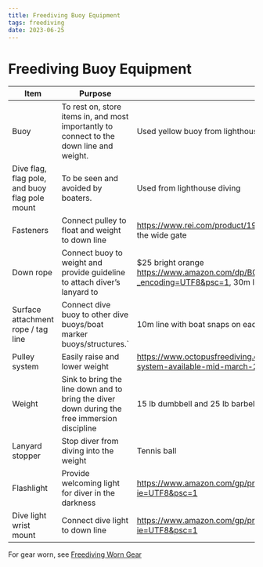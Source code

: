 ```yaml
---
title: Freediving Buoy Equipment
tags: freediving
date: 2023-06-25
---
```


# Freediving Buoy Equipment

| Item | Purpose | Product |
| --- | --- | --- |
| Buoy | To rest on, store items in, and most importantly to connect to the down line and weight. | Used yellow buoy from lighthouse diving |
| Dive flag, flag pole, and buoy flag pole mount | To be seen and avoided by boaters. | Used from lighthouse diving |
| Fasteners | Connect pulley to float and weight to down line | https://www.rei.com/product/198967/trango-regulock-hms-screwlock-carabiner-black for the wide gate |
| Down rope | Connect buoy to weight and provide guideline to attach diver’s lanyard to | $25 bright orange https://www.amazon.com/dp/B07TLWJ43M/ref=cm_sw_r_apan_i_0GN34Q1QBJFY7BH32A6N?_encoding=UTF8&psc=1, 30m long, 10mm diameter with sewn eye |
| Surface attachment rope / tag line | Connect dive buoy to other dive buoys/boat marker buoys/structures.` | 10m line with boat snaps on each end |
| Pulley system | Easily raise and lower weight | https://www.octopusfreediving.com/collections/pulling-system/products/yellow-pulling-system-available-mid-march-2019 classic pulley system |
| Weight | Sink to bring the line down and to bring the diver down during the free immersion discipline | 15 lb dumbbell and 25 lb barbell plate each with reflective tape and a rope loop connected |
| Lanyard stopper | Stop diver from diving into the weight | Tennis ball |
| Flashlight | Provide welcoming light for diver in the darkness | https://www.amazon.com/gp/product/B0161JM9D4/ref=ppx_yo_dt_b_search_asin_title?ie=UTF8&psc=1 |
| Dive light wrist mount | Connect dive light to down line | https://www.amazon.com/gp/product/B074GS3YHD/ref=ppx_yo_dt_b_search_asin_title?ie=UTF8&psc=1 |

For gear worn, see [Freediving Worn Gear](../freediving-worn-gear)